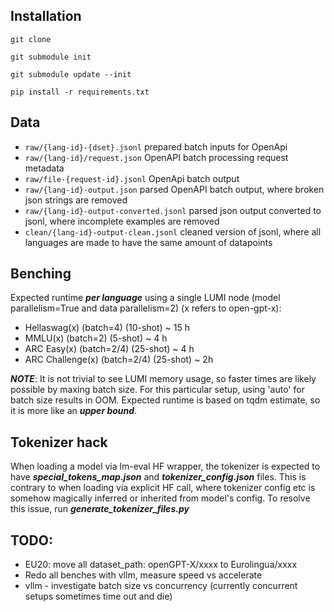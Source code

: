 ## Installation

```git clone```

```git submodule init```

```git submodule update --init```

``` pip install -r requirements.txt ```

## Data

- ```raw/{lang-id}-{dset}.jsonl``` prepared batch inputs for OpenApi
- ```raw/{lang-id}/request.json``` OpenAPI batch processing request metadata
- ```raw/file-{request-id}.jsonl``` OpenApi batch output
- ```raw/{lang-id}-output.json``` parsed OpenAPI batch output, where broken json strings are removed
- ```raw/{lang-id}-output-converted.jsonl``` parsed json output converted to jsonl, where incomplete examples are removed
- ```clean/{lang-id}-output-clean.jsonl``` cleaned version of jsonl, where all languages are made to have the same amount of datapoints

## Benching

Expected runtime ***per language*** using a single LUMI node (model parallelism=True and data parallelism=2) (x refers to open-gpt-x):

- Hellaswag(x) (batch=4) (10-shot) ~ 15 h
- MMLU(x) (batch=2) (5-shot) ~ 4 h
- ARC Easy(x) (batch=2/4) (25-shot) ~ 4 h 
- ARC Challenge(x) (batch=2/4) (25-shot) ~ 2h

***NOTE***: 
It is not trivial to see LUMI memory usage, so faster times are likely possible by maxing batch size. 
For this particular setup, using 'auto' for batch size results in OOM. Expected runtime is based on tqdm estimate, so it is more like an ***upper bound***.


## Tokenizer hack

When loading a model via lm-eval HF wrapper, the tokenizer is expected to have ***special_tokens_map.json*** and ***tokenizer_config.json*** files.
This is contrary to when loading via explicit HF call, where tokenizer config etc is somehow magically inferred or inherited from model's config.
To resolve this issue, run ***generate_tokenizer_files.py***

## TODO:

- EU20: move all dataset_path: openGPT-X/xxxx to Eurolingua/xxxx
- Redo all benches with vllm, measure speed vs accelerate
- vllm - investigate batch size vs concurrency (currently concurrent setups sometimes time out and die)



